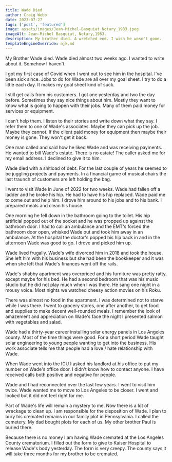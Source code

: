 ```yaml
---
title: Wade Died
author: Craig Webb
date: 2023-07-27
tags: ['post', 'featured']
image: assets/images/Jean-Michel-Basquiat_Notary_1983.jpeg
imageAlt: Jean-Michel Basquiat, Notary,1983.
description: My brother died. A wretched end. I wish he wasn't gone. 
templateEngineOverride: njk,md
---
```



My Brother Wade died. Wade died almost two weeks ago. I wanted to write about it. Somehow I haven't.

I got my first case of Covid when I went out to see him in the hospital. I've been sick since. Jobs to do for Wade are all over my goal sheet. I try to do a little each day. It makes my goal sheet kind of suck.

I still get calls from his customers. I got one yesterday and two the day before. Sometimes they say nice things about him. Mostly they want to know what is going to happen with their jobs. Many of them paid money for services or equipment.

I can't help them. I listen to their stories and write down what they say. I refer them to one of Wade's associates. Maybe they can pick up the job. Maybe they cannot. If the client paid money for equipment then maybe their money is gone. They won't get it back.

One man called and said how he liked Wade and was receiving payments. He wanted to bill Wade's estate. There is no estate! The caller asked me for my email address. I declined to give it to him.

Wade died with a shitload of debt. For the last couple of years he seemed to be juggling projects and payments. In a financial game of musical chairs the last traunch of customers are left holding the bag.

I went to visit Wade in June of 2022 for two weeks. Wade had fallen off a ladder and he broke his hip. He had to have his hip replaced. Wade paid me to come out and help him. I drove him around to his jobs and to his bank. I prepared meals and clean his house.

One morning he fell down in the bathroom going to the toilet. His hip artificial popped out of the socket and he was propped up against the bathroom door. I had to call an ambulance and the EMT's forced the bathroom door open, whisked Wade out and took him away in an ambulance. At the hospital the doctor's popped his hip back in and in the afternoon Wade was good to go. I drove and picked him up.

Wade lived frugally. Wade's wife divorced him in 2018 and took the house. She left him with his business but she had been the bookkeeper and it was when she left that Wade's finances went off the rails.

Wade's shabby apartment was overpriced and his furniture was pretty ratty, except maybe for his bed. He had a second bedroom that was his music studio but he did not play much when I was there. He sang one night in a mousy voice. Most nights we watched cheesy action movies on his Roku.

There was almost no food in the apartment. I was determined not to starve while I was there. I went to grocery stores, one after another, to get food and supplies to make decent well-rounded meals. I remember the look of amazement and appreciation on Wade's face the night I presented salmon with vegetables and salad.

Wade had a thirty-year career installing solar energy panels in Los Angeles county. Most of the time things were good. For a short period Wade taught solar engineering to young people wanting to get into the business. His work associate tells me that people had a love / hate relationship with Wade.

When Wade went into the ICU I asked his landlord at his office to put my number on Wade's office door. I didn't know how to contact anyone. I have received calls both positive and negative for people. 

Wade and I had reconnected over the last few years. I went to visit him twice. Wade wanted me to move to Los Angeles to be closer. I went and looked but it did not feel right for me. 

Part of Wade's life will remain a mystery to me. Now there is a lot of wreckage to clean up. I am responsible for the disposition of Wade. I plan to bury his cremated remains in our family plot in Pennsylvania. I called the cemetery. My dad bought plots for each of us. My other brother Paul is buried there.

Because there is no money I am having Wade cremated at the Los Angeles County crematorium. I filled out the form to give to Kaiser Hospital to release Wade's body yesterday. The form is very creepy. The county says it will take three months for my brother to be cremated.





